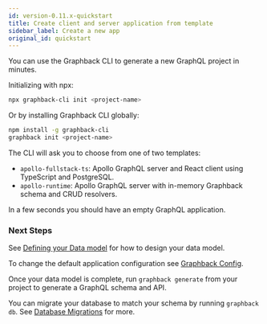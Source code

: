 ```yaml
---
id: version-0.11.x-quickstart
title: Create client and server application from template
sidebar_label: Create a new app
original_id: quickstart
---
```


You can use the Graphback CLI to generate a new GraphQL project in minutes.

Initializing with npx:

```sh
npx graphback-cli init <project-name>
```

Or by installing Graphback CLI globally:

```sh
npm install -g graphback-cli
graphback init <project-name>
```

The CLI will ask you to choose from one of two templates:

- `apollo-fullstack-ts`: Apollo GraphQL server and React client using TypeScript and PostgreSQL.
- `apollo-runtime`: Apollo GraphQL server with in-memory Graphback schema and CRUD resolvers.

In a few seconds you should have an empty GraphQL application.

### Next Steps

See [Defining your Data model](./datamodel.md) for how to design your data model.

To change the default application configuration see [Graphback Config](./config.md).

Once your data model is complete, run `graphback generate` from your project to generate a GraphQL schema and API.

You can migrate your database to match your schema by running `graphback db`. See [Database Migrations](../db/migrations.md) for more.